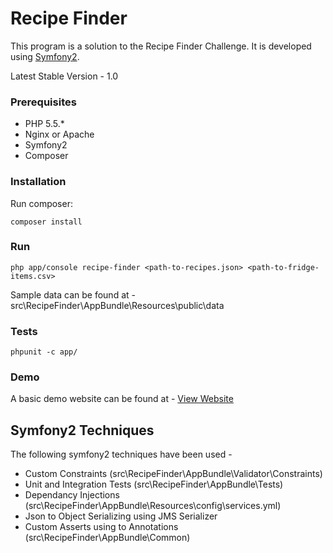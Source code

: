 Recipe Finder
========================

This program is a solution to the Recipe Finder Challenge. It is developed using [Symfony2](http://symfony.com).

Latest Stable Version - 1.0

### Prerequisites

- PHP 5.5.*
- Nginx or Apache
- Symfony2
- Composer

### Installation

Run composer:

```composer install```

### Run

```php app/console recipe-finder <path-to-recipes.json> <path-to-fridge-items.csv>```

Sample data can be found at - src\RecipeFinder\AppBundle\Resources\public\data

### Tests

```phpunit -c app/```

### Demo

A basic demo website can be found at - [View Website](http://boiling-retreat-9855.herokuapp.com)

## Symfony2 Techniques

The following symfony2 techniques have been used - 

- Custom Constraints (src\RecipeFinder\AppBundle\Validator\Constraints)
- Unit and Integration Tests (src\RecipeFinder\AppBundle\Tests)
- Dependancy Injections (src\RecipeFinder\AppBundle\Resources\config\services.yml)
- Json to Object Serializing using JMS Serializer
- Custom Asserts using to Annotations (src\RecipeFinder\AppBundle\Common)
